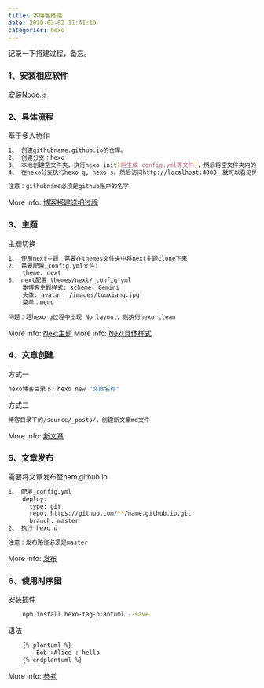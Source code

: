```yaml
---
title: 本博客搭建
date: 2019-03-02 11:41:10
categories: hexo
---
```

记录一下搭建过程，备忘。

### 1、安装相应软件

安装Node.js

### 2、具体流程

基于多人协作
``` bash
1、 创建githubname.github.io的仓库。
2、 创建分支：hexo
3、 本地创建空文件夹，执行hexo init[将生成_config.yml等文件]，然后将空文件夹内的所有内容复制到本地仓库
4、 在hexo分支执行hexo g, hexo s。然后访问http://localhost:4000，就可以看见博客

注意：githubname必须是github账户的名字
```

<!--more-->

More info: [博客搭建详细过程](https://github.com/qiubaiying/qiubaiying.github.io/wiki/%E5%8D%9A%E5%AE%A2%E6%90%AD%E5%BB%BA%E8%AF%A6%E7%BB%86%E6%95%99%E7%A8%8B)

### 3、主题

主题切换
``` bash
1、 使用next主题，需要在themes文件夹中将next主题clone下来
2、 需要配置_config.yml文件: 
    theme: next
3、 next配置 themes/next/_config.yml
    本博客主题样式: scheme: Gemini
    头像: avatar: /images/touxiang.jpg
    菜单：menu
 
问题：若hexo g过程中出现 No layout，则执行hexo clean
```

More info: [Next主题](http://theme-next.iissnan.com/getting-started.html)
More info: [Next具体样式](https://theme-next.iissnan.com/theme-settings.html)


### 4、文章创建

方式一
``` bash
hexo博客目录下，hexo new "文章名称"
```

方式二
``` bash
博客目录下的/source/_posts/，创建新文章md文件
```

More info: [新文章](https://winney07.github.io/2018/08/02/%E5%9C%A8Hexo%E5%8D%9A%E5%AE%A2%E4%B8%AD%E5%8F%91%E5%B8%83%E6%96%87%E7%AB%A0/)

### 5、文章发布

需要将文章发布至nam.github.io
``` bash
1、 配置_config.yml
    deploy:
      type: git
      repo: https://github.com/**/name.github.io.git
      branch: master
2、 执行 hexo d

注意：发布路径必须是master
```

More info: [发布](https://hexo.io/docs/deployment.html)

### 6、使用时序图

安装插件
``` bash
    npm install hexo-tag-plantuml --save
```
语法
``` bash
    {% plantuml %}
        Bob->Alice : hello
    {% endplantuml %} 
```

More info: [参考](http://www.zhaiqianfeng.com/2017/05/hexo-plantuml.html)